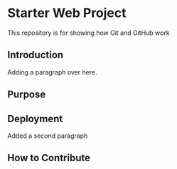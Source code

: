# Starter Web Project

This repository is for showing how Git and GitHub work

## Introduction
Adding a paragraph over here.

## Purpose

## Deployment
Added a second paragraph

## How to Contribute